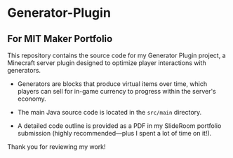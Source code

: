 # Generator-Plugin

## For MIT Maker Portfolio

This repository contains the source code for my Generator Plugin project, a Minecraft server plugin designed to optimize player interactions with generators. 
- Generators are blocks that produce virtual items over time, which players can sell for in-game currency to progress within the server's economy.

- The main Java source code is located in the `src/main` directory.
- A detailed code outline is provided as a PDF in my SlideRoom portfolio submission (highly recommended—plus I spent a lot of time on it!).

Thank you for reviewing my work!
